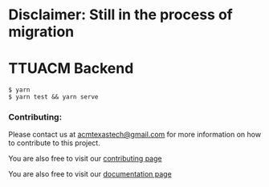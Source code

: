 # Disclaimer: Still in the process of migration
# TTUACM Backend
```
$ yarn
$ yarn test && yarn serve
```

### Contributing:
  Please contact us at [acmtexastech@gmail.com](mailto:acmtexastech@gmail.com) for more information on how to contribute to this project.

  You are also free to visit our [contributing page](https://github.com/ynigoreyes/ttuacm-backend/blob/master/.github/.CONTRIBUTING.md)

  You are also free to visit our [documentation page](https://ttusdc.github.io/ttuacm-backend/)
